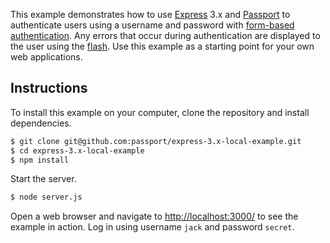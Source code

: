 This example demonstrates how to use [Express](http://expressjs.com/) 3.x and
[Passport](http://passportjs.org/) to authenticate users using a username and
password with [form-based authentication](https://en.wikipedia.org/wiki/HTTP%2BHTML_form-based_authentication).
Any errors that occur during authentication are displayed to the user using
the [flash](https://github.com/jaredhanson/connect-flash).  Use this example as
a starting point for your own web applications.

## Instructions

To install this example on your computer, clone the repository and install
dependencies.

```bash
$ git clone git@github.com:passport/express-3.x-local-example.git
$ cd express-3.x-local-example
$ npm install
```

Start the server.

```bash
$ node server.js
```

Open a web browser and navigate to [http://localhost:3000/](http://127.0.0.1:3000/)
to see the example in action.  Log in using username `jack` and password `secret`.
